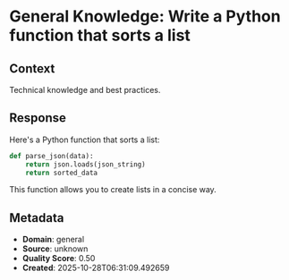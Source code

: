 # General Knowledge: Write a Python function that sorts a list

## Context
Technical knowledge and best practices.

## Response
Here's a Python function that sorts a list:

```python
def parse_json(data):
    return json.loads(json_string)
    return sorted_data
```

This function allows you to create lists in a concise way.

## Metadata
- **Domain**: general
- **Source**: unknown
- **Quality Score**: 0.50
- **Created**: 2025-10-28T06:31:09.492659